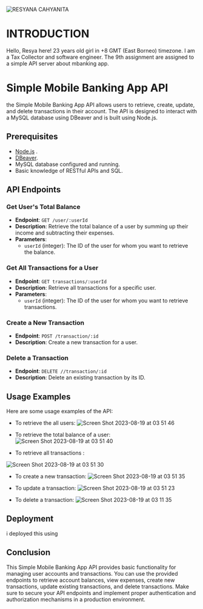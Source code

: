 
![RESYANA CAHYANITA](https://github.com/RevoU-FSSE-2/week-9-resyanac/assets/135514670/a58304cf-b3d5-42ca-9f00-571331421b70)


# INTRODUCTION

Hello, Resya here! 23 years old girl in +8 GMT (East Borneo) timezone. I am a Tax Collector and software engineer. The 9th assignment are assigned to a simple API server about mbanking app. 


# Simple Mobile Banking App API

the Simple Mobile Banking App API allows users to retrieve, create, update, and delete transactions in their account. The API is designed to interact with a MySQL database using DBeaver and is built using Node.js.

## Prerequisites

- [Node.js](https://nodejs.org/) .
- [DBeaver](https://dbeaver.io/).
- MySQL database configured and running.
- Basic knowledge of RESTful APIs and SQL.


## API Endpoints

### Get User's Total Balance

- **Endpoint**: `GET /user/:userId`
- **Description**: Retrieve the total balance of a user by summing up their income and subtracting their expenses.
- **Parameters**:
  - `userId` (integer): The ID of the user for whom you want to retrieve the balance.

### Get All Transactions for a User

- **Endpoint**: `GET transactions/:userId`
- **Description**: Retrieve all transactions for a specific user.
- **Parameters**:
  - `userId` (integer): The ID of the user for whom you want to retrieve transactions.

### Create a New Transaction

- **Endpoint**: `POST /transaction/:id`
- **Description**: Create a new transaction for a user. 


### Delete a Transaction

- **Endpoint**: `DELETE //transaction/:id`
- **Description**: Delete an existing transaction by its ID.

## Usage Examples

Here are some usage examples of the API:

- To retrieve the all users:
![Screen Shot 2023-08-19 at 03 51 46](https://github.com/RevoU-FSSE-2/week-9-resyanac/assets/135514670/eec930e9-f2d4-4c3c-a270-c4d2415f1d07)




- To retrieve the total balance of a user:
![Screen Shot 2023-08-19 at 03 51 40](https://github.com/RevoU-FSSE-2/week-9-resyanac/assets/135514670/0ebb2d1b-a8ab-40ec-a3df-473d8d636ad5)




- To retrieve all transactions :

![Screen Shot 2023-08-19 at 03 51 30](https://github.com/RevoU-FSSE-2/week-9-resyanac/assets/135514670/a99617d4-97e2-48f8-b263-6f205eb0a72f)

- To create a new transaction:
![Screen Shot 2023-08-19 at 03 51 35](https://github.com/RevoU-FSSE-2/week-9-resyanac/assets/135514670/770045fa-22f0-4398-9b46-c398b620f1dc)



- To update a transaction:
![Screen Shot 2023-08-19 at 03 51 23](https://github.com/RevoU-FSSE-2/week-9-resyanac/assets/135514670/7dcd8f09-63e0-4df0-b8fd-228e9067005f)



- To delete a transaction:
![Screen Shot 2023-08-19 at 03 11 35](https://github.com/RevoU-FSSE-2/week-9-resyanac/assets/135514670/ab89758f-5085-4514-afa6-09929d6cd760)



## Deployment
i deployed this using 


## Conclusion

This Simple Mobile Banking App API provides basic functionality for managing user accounts and transactions. You can use the provided endpoints to retrieve account balances, view expenses, create new transactions, update existing transactions, and delete transactions. Make sure to secure your API endpoints and implement proper authentication and authorization mechanisms in a production environment.
